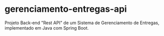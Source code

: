 # gerenciamento-entregas-api
Projeto Back-end "Rest API" de um Sistema de Gerenciamento de Entregas, implementado em Java com Spring Boot.
